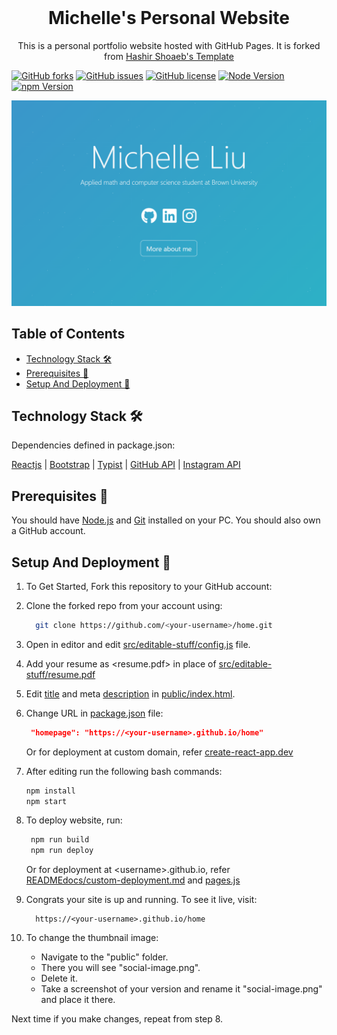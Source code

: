 <!-- PROJECT LOGO -->
<br />
<p align="center">
  <h1 align="center">Michelle's Personal Website</h1>

  <p align="center">
    This is a personal portfolio website hosted with GitHub Pages. It is forked from 
    <a href="https://github.com/hashirshoaeb/home">Hashir Shoaeb's Template</a>
  </p>
</p>

[![GitHub forks](https://img.shields.io/github/forks/hashirshoaeb/home?style=for-the-badge)](https://github.com/hashirshoaeb/star_book/network)
[![GitHub issues](https://img.shields.io/github/issues/hashirshoaeb/home?color=ffcc66&style=for-the-badge)](https://github.com/hashirshoaeb/star_book/issues)
[![GitHub license](https://img.shields.io/github/license/hashirshoaeb/home?style=for-the-badge)](https://github.com/hashirshoaeb/home/blob/master/LICENSE)
[![Node Version](https://img.shields.io/static/v1?label=Node&message=v18.12.1&color=026e00&style=for-the-badge)](https://nodejs.org)
[![npm Version](https://img.shields.io/static/v1?label=npm&message=8.19.2&color=cb0000&style=for-the-badge)](https://nodejs.org)

[![Site preview](/public/social-image.png)](https://michelleliu4.github.io)

## Table of Contents

- [Technology Stack 🛠️](#technology-stack-)
- [Prerequisites 🍪](#prerequisites-)
- [Setup And Deployment 🔧](#setup-and-deployment-)

## Technology Stack 🛠️

Dependencies defined in package.json:

[Reactjs](https://reactjs.org/)
| [Bootstrap](https://getbootstrap.com/)
| [Typist](https://github.com/jstejada/react-typist)
| [GitHub API](https://developer.github.com/v3/repos/)
| [Instagram API](https://www.instagram.com/developer/embedding/)

## Prerequisites 🍪

You should have [Node.js](https://nodejs.org/en/) and [Git](https://git-scm.com/) installed on your PC. You should also own a GitHub account.

## Setup And Deployment 🔧

1. To Get Started, Fork this repository to your GitHub account:
2. Clone the forked repo from your account using:

   ```bash
     git clone https://github.com/<your-username>/home.git
   ```

3. Open in editor and edit [src/editable-stuff/config.js](./src/editable-stuff/config.js) file.

4. Add your resume as <resume.pdf> in place of [src/editable-stuff/resume.pdf](./src/editable-stuff/)

5. Edit [title](./public/index.html#L34) and meta [description](./public/index.html#L13) in [public/index.html](./public/index.html).
6. Change URL in [package.json](./package.json) file:

   ```json
    "homepage": "https://<your-username>.github.io/home"
   ```

   Or for deployment at custom domain, refer [create-react-app.dev](https://create-react-app.dev/docs/deployment/#step-1-add-homepage-to-packagejson)

7. After editing run the following bash commands:

   ```bash
   npm install
   npm start
   ```

8. To deploy website, run:

   ```bash
    npm run build
    npm run deploy
   ```

   Or for deployment at \<username>.github.io, refer [READMEdocs/custom-deployment.md](./READMEdocs/custom-deployment.md) and [pages.js](./pages.js)

9. Congrats your site is up and running. To see it live, visit:

   ```https
     https://<your-username>.github.io/home
   ```

10. To change the thumbnail image:

    - Navigate to the "public" folder.
    - There you will see "social-image.png".
    - Delete it.
    - Take a screenshot of your version and rename it "social-image.png" and place it there.

Next time if you make changes, repeat from step 8.
